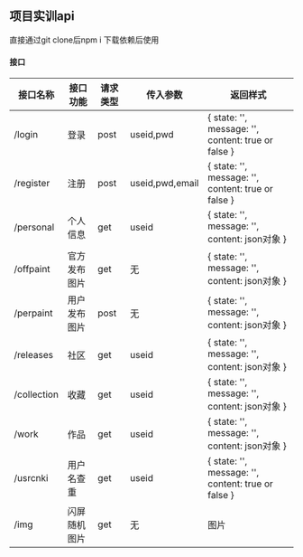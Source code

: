 ## 项目实训api

直接通过git clone后npm i 下载依赖后使用

#### 接口

| 接口名称  | 接口功能  | 请求类型 | 传入参数 | 返回样式 |
| ----- | ----- | ----- | ----- | ----- |
| /login    | 登录        | post | useid,pwd | { state: '', message: '', content: true or false } |
| /register | 注册        | post | useid,pwd,email | { state: '', message: '', content: true or false } |
| /personal | 个人信息    | get  | useid | { state: '', message: '', content: json对象 } |
| /offpaint | 官方发布图片 | get  | 无    | { state: '', message: '', content: json对象 } |
| /perpaint | 用户发布图片 | post | 无    | { state: '', message: '', content: json对象 } |
| /releases | 社区        | get  | useid | { state: '', message: '', content: json对象 } |
| /collection | 收藏      | get  | useid | { state: '', message: '', content: json对象 } |
| /work     | 作品        | get  | useid | { state: '', message: '', content: json对象 } |
| /usrcnki  | 用户名查重   | get  | useid | { state: '', message: '', content: true or false } |
| /img      | 闪屏随机图片 | get  | 无    | 图片 |
